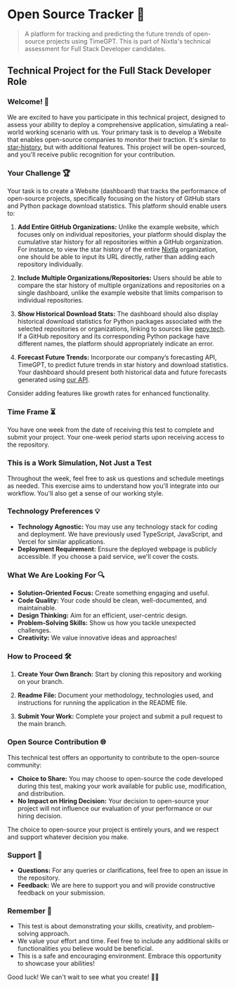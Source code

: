 # Open Source Tracker 🚀

> A platform for tracking and predicting the future trends of open-source projects using TimeGPT. This is part of Nixtla's technical assessment for Full Stack Developer candidates.

## Technical Project for the Full Stack Developer Role

### Welcome! 👋

We are excited to have you participate in this technical project, designed to assess your ability to deploy a comprehensive application, simulating a real-world working scenario with us. Your primary task is to develop a Website that enables open-source companies to monitor their traction. It's similar to [star-history](https://star-history.com/), but with additional features. This project will be open-sourced, and you'll receive public recognition for your contribution.

### Your Challenge 🏆

Your task is to create a Website (dashboard) that tracks the performance of open-source projects, specifically focusing on the history of GitHub stars and Python package download statistics. This platform should enable users to:

1. **Add Entire GitHub Organizations:** Unlike the example website, which focuses only on individual repositories, your platform should display the cumulative star history for all repositories within a GitHub organization. For instance, to view the star history of the entire [Nixtla](https://github.com/Nixtla) organization, one should be able to input its URL directly, rather than adding each repository individually.

2. **Include Multiple Organizations/Repositories:** Users should be able to compare the star history of multiple organizations and repositories on a single dashboard, unlike the example website that limits comparison to individual repositories.

3. **Show Historical Download Stats:** The dashboard should also display historical download statistics for Python packages associated with the selected repositories or organizations, linking to sources like [pepy.tech](https://pepy.tech/). If a GitHub repository and its corresponding Python package have different names, the platform should appropriately indicate an error.

4. **Forecast Future Trends:** Incorporate our company’s forecasting API, TimeGPT, to predict future trends in star history and download statistics. Your dashboard should present both historical data and future forecasts generated using [our API](https://docs.nixtla.io/).

Consider adding features like growth rates for enhanced functionality.

### Time Frame ⏳

You have one week from the date of receiving this test to complete and submit your project. Your one-week period starts upon receiving access to the repository.

### This is a Work Simulation, Not Just a Test

Throughout the week, feel free to ask us questions and schedule meetings as needed. This exercise aims to understand how you'll integrate into our workflow. You'll also get a sense of our working style.

### Technology Preferences 💡

- **Technology Agnostic:** You may use any technology stack for coding and deployment. We have previously used TypeScript, JavaScript, and Vercel for similar applications.
- **Deployment Requirement:** Ensure the deployed webpage is publicly accessible. If you choose a paid service, we'll cover the costs.

### What We Are Looking For 🔍

- **Solution-Oriented Focus:** Create something engaging and useful.
- **Code Quality:** Your code should be clean, well-documented, and maintainable.
- **Design Thinking:** Aim for an efficient, user-centric design.
- **Problem-Solving Skills:** Show us how you tackle unexpected challenges.
- **Creativity:** We value innovative ideas and approaches!

### How to Proceed 🛠️

1. **Create Your Own Branch:** Start by cloning this repository and working on your branch.

2. **Readme File:** Document your methodology, technologies used, and instructions for running the application in the README file.

3. **Submit Your Work:** Complete your project and submit a pull request to the main branch.

### Open Source Contribution 🌐

This technical test offers an opportunity to contribute to the open-source community:

- **Choice to Share:** You may choose to open-source the code developed during this test, making your work available for public use, modification, and distribution.
- **No Impact on Hiring Decision:** Your decision to open-source your project will not influence our evaluation of your performance or our hiring decision.

The choice to open-source your project is entirely yours, and we respect and support whatever decision you make.

### Support 🤝

- **Questions:** For any queries or clarifications, feel free to open an issue in the repository.
- **Feedback:** We are here to support you and will provide constructive feedback on your submission.

### Remember 🌟

- This test is about demonstrating your skills, creativity, and problem-solving approach.
- We value your effort and time. Feel free to include any additional skills or functionalities you believe would be beneficial.
- This is a safe and encouraging environment. Embrace this opportunity to showcase your abilities!

Good luck! We can't wait to see what you create! 🚀🎉

